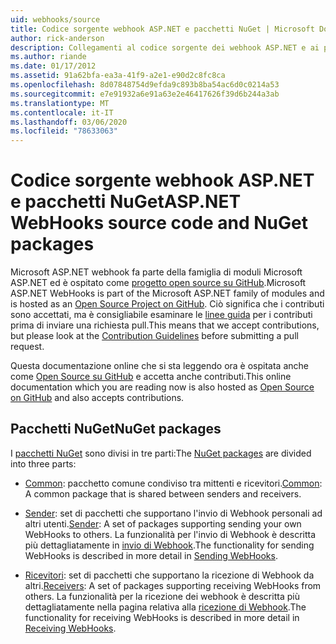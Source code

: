 ```yaml
---
uid: webhooks/source
title: Codice sorgente webhook ASP.NET e pacchetti NuGet | Microsoft Docs
author: rick-anderson
description: Collegamenti al codice sorgente dei webhook ASP.NET e ai pacchetti NuGet
ms.author: riande
ms.date: 01/17/2012
ms.assetid: 91a62bfa-ea3a-41f9-a2e1-e90d2c8fc8ca
ms.openlocfilehash: 8d07848754d9efda9c893b8ba54ac6d0c0214a53
ms.sourcegitcommit: e7e91932a6e91a63e2e46417626f39d6b244a3ab
ms.translationtype: MT
ms.contentlocale: it-IT
ms.lasthandoff: 03/06/2020
ms.locfileid: "78633063"
---
```

# <a name="aspnet-webhooks-source-code-and-nuget-packages"></a><span data-ttu-id="ee7c6-103">Codice sorgente webhook ASP.NET e pacchetti NuGet</span><span class="sxs-lookup"><span data-stu-id="ee7c6-103">ASP.NET WebHooks source code and NuGet packages</span></span>

<span data-ttu-id="ee7c6-104">Microsoft ASP.NET webhook fa parte della famiglia di moduli Microsoft ASP.NET ed è ospitato come [progetto open source su GitHub](https://github.com/aspnet/WebHooks).</span><span class="sxs-lookup"><span data-stu-id="ee7c6-104">Microsoft ASP.NET WebHooks is part of the Microsoft ASP.NET family of modules and is hosted as an [Open Source Project on GitHub](https://github.com/aspnet/WebHooks).</span></span> <span data-ttu-id="ee7c6-105">Ciò significa che i contributi sono accettati, ma è consigliabile esaminare le [linee guida](https://github.com/aspnet/Home/blob/master/CONTRIBUTING.md) per i contributi prima di inviare una richiesta pull.</span><span class="sxs-lookup"><span data-stu-id="ee7c6-105">This means that we accept contributions, but please look at the [Contribution Guidelines](https://github.com/aspnet/Home/blob/master/CONTRIBUTING.md) before submitting a pull request.</span></span>

<span data-ttu-id="ee7c6-106">Questa documentazione online che si sta leggendo ora è ospitata anche come [Open Source su GitHub](http://docs.asp.net/en/latest/contribute/style-guide.html#style-guide) e accetta anche contributi.</span><span class="sxs-lookup"><span data-stu-id="ee7c6-106">This online documentation which you are reading now is also hosted as [Open Source on GitHub](http://docs.asp.net/en/latest/contribute/style-guide.html#style-guide) and also accepts contributions.</span></span>

## <a name="nuget-packages"></a><span data-ttu-id="ee7c6-107">Pacchetti NuGet</span><span class="sxs-lookup"><span data-stu-id="ee7c6-107">NuGet packages</span></span>

<span data-ttu-id="ee7c6-108">I [pacchetti NuGet](https://nuget.org/packages?q=Microsoft.AspNet.WebHooks) sono divisi in tre parti:</span><span class="sxs-lookup"><span data-stu-id="ee7c6-108">The [NuGet packages](https://nuget.org/packages?q=Microsoft.AspNet.WebHooks) are divided into three parts:</span></span>

* <span data-ttu-id="ee7c6-109">[Common](https://www.nuget.org/packages?q=Microsoft.AspNet.WebHooks.Common): pacchetto comune condiviso tra mittenti e ricevitori.</span><span class="sxs-lookup"><span data-stu-id="ee7c6-109">[Common](https://www.nuget.org/packages?q=Microsoft.AspNet.WebHooks.Common): A common package that is shared between senders and receivers.</span></span>

* <span data-ttu-id="ee7c6-110">[Sender](https://www.nuget.org/packages?q=Microsoft.AspNet.WebHooks.Custom): set di pacchetti che supportano l'invio di Webhook personali ad altri utenti.</span><span class="sxs-lookup"><span data-stu-id="ee7c6-110">[Sender](https://www.nuget.org/packages?q=Microsoft.AspNet.WebHooks.Custom): A set of packages supporting sending your own WebHooks to others.</span></span> <span data-ttu-id="ee7c6-111">La funzionalità per l'invio di Webhook è descritta più dettagliatamente in [invio di Webhook](sending/senders.md).</span><span class="sxs-lookup"><span data-stu-id="ee7c6-111">The functionality for sending WebHooks is described in more detail in [Sending WebHooks](sending/senders.md).</span></span>

* <span data-ttu-id="ee7c6-112">[Ricevitori](https://www.nuget.org/packages?q=Microsoft.AspNet.WebHooks.Receivers): set di pacchetti che supportano la ricezione di Webhook da altri.</span><span class="sxs-lookup"><span data-stu-id="ee7c6-112">[Receivers](https://www.nuget.org/packages?q=Microsoft.AspNet.WebHooks.Receivers): A set of packages supporting receiving WebHooks from others.</span></span> <span data-ttu-id="ee7c6-113">La funzionalità per la ricezione dei webhook è descritta più dettagliatamente nella pagina relativa alla [ricezione di Webhook](receiving/index.md).</span><span class="sxs-lookup"><span data-stu-id="ee7c6-113">The functionality for receiving WebHooks is described in more detail in [Receiving WebHooks](receiving/index.md).</span></span>
